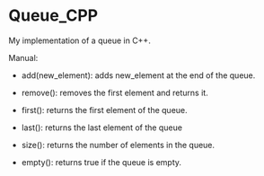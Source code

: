 # Queue_CPP
 My implementation of a queue in C++.
 
 Manual:

 - add(new_element): adds new_element at the end of the queue.

 - remove(): removes the first element and returns it.

 - first(): returns the first element of the queue.

 - last(): returns the last element of the queue

 - size(): returns the number of elements in the queue.

 - empty(): returns true if the queue is empty.

